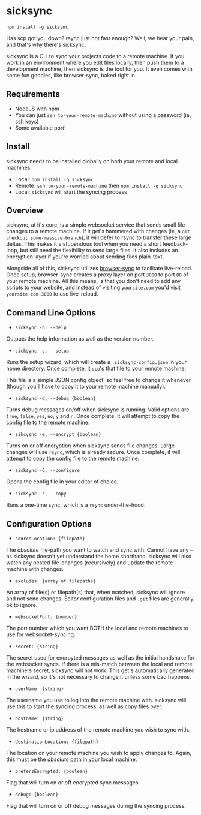 # sicksync
`npm install -g sicksync`

Has scp got you down? rsync just not fast enough? Well, we hear your pain, and that's why there's sicksync.

sicksync is a CLI to sync your projects code to a remote machine. If you work in an environment where you edit files locally, then push them to a development machine, then sicksync is the tool for you. It even comes with some fun goodies, like browser-sync, baked right in.

## Requirements

- NodeJS with npm
- You can just `ssh to-your-remote-machine` without using a password (ie, ssh keys)
- Some available port!

## Install
sicksync needs to be installed globally on both your remote and local machines.

- Local: `npm install -g sicksync`
- Remote: `ssh to-your-remote-machine` then `npm install -g sicksync`
- Local: `sicksync` will start the syncing process

## Overview
sicksync, at it's core, is a simple websocket service that sends small file changes to a remote machine. If it get's hammered with changes (ie, a `git checkout some-massive-branch`), it will defer to rsync to transfer these large deltas. This makes it a stupendous tool when you need a short feedback-loop, but still need the flexibility to send large files. It also includes an encryption layer if you're worried about sending files plain-text.

Alongside all of this, sicksync utilizes [browser-sync](http://www.browsersync.io/) to facilitate live-reload. Once setup, browser-sync creates a proxy layer on port `3000` to port `80` of your remote machine. All this means, is that you don't need to add any scripts to your website, and instead of visiting `yoursite.com` you'd visit `yoursite.com:3000` to use live-reload.

## Command Line Options

- `sicksync -h, --help`

Outputs the help information as well as the version number.

- `sicksync -s, --setup`

Runs the setup wizard, which will create a `.sicksync-config.json` in your home directory. Once complete, it `scp`'s that file to your remote machine.

This file is a simple JSON config object, so feel free to change it whenever (though you'll have to copy it to your remote machine manually).

- `sicksync -d, --debug {boolean}`

Turns debug messages on/off when sicksync is running. Valid options are `true`, `false`, `yes`, `no`, `y` and `n`. Once complete, it will attempt to copy the config file to the remote machine.

- `sikcysnc -e, --encrypt {boolean}`

Turns on or off encryption when sicksync sends file changes. Large changes will use `rsync`, which is already secure. Once complete, it will attempt to copy the config file to the remote machine.

- `sicksync -C, --configure`

Opens the config file in your editor of choice.

- `sicksync -c, --copy`

Runs a one-time sync, which is a `rsync` under-the-hood.

## Configuration Options

- `sourceLocation: {filepath}`

The *absolute* file-path you want to watch and sync with. Cannot have any `~` as sicksync doesn't yet understand the home shorthand. sicksync will also watch any nested file-changes (recursively) and update the remote machine with changes.

- `excludes: {array of filepaths}`

An array of file(s) or filepath(s) that, when matched, sicksync will ignore and not send changes. Editor configuration files and `.git` files are generally ok to ignore.

- `websocketPort: {number}`

The port number which you want BOTH the local and remote machines to use for websocket-syncing.

- `secret: {string}`

The secret used for encrpyted messages as well as the initial handshake for the websocket syncs. If there is a mis-match between the local and remote machine's secret, sicksync will not work. This get's automatically generated in the wizard, so it's not necessary to change it unless some bad happens.

- `userName: {string}`

The username you use to log into the remote machine with. sicksync will use this to start the syncing process, as well as copy files over.

- `hostname: {string}`

The hostname or ip address of the remote machine you wish to sync with.

- `destinationLocation: {filepath}`

The location on your remote machine you wish to apply changes to. Again, this must be the *absolute* path in your local machine.

- `prefersEncrypted: {boolean}`

Flag that will turn on or off encrypted sync messages.

- `debug: {boolean}`

Flag that will turn on or off debug messages during the syncing process.

